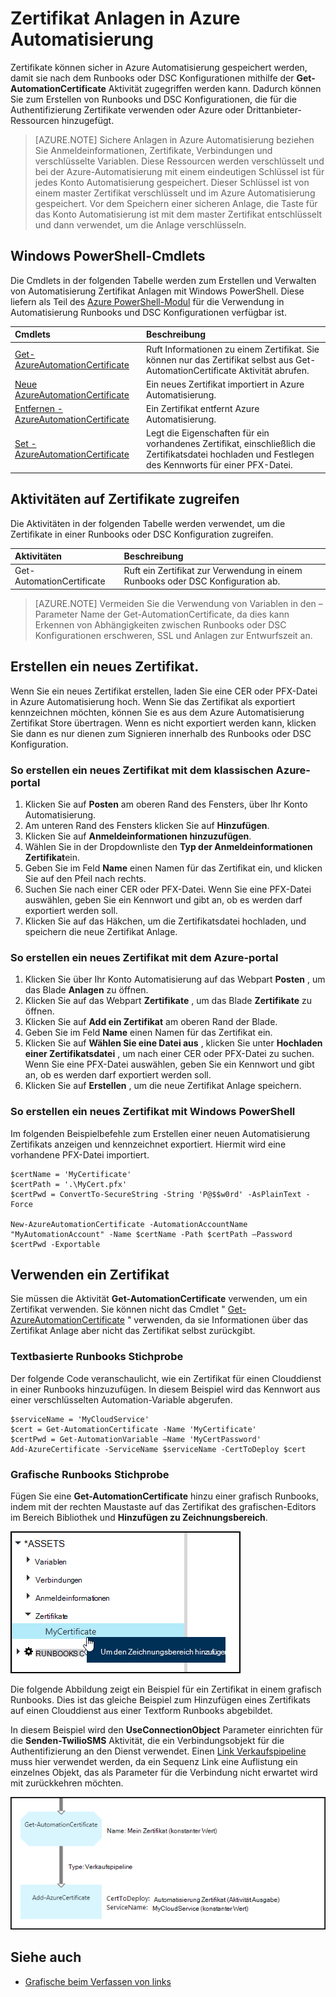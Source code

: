 <properties 
   pageTitle="Das Zertifikat Anlagen in Azure Automatisierung | Microsoft Azure"
   description="Zertifikate können sicher in Azure Automatisierung gespeichert werden, damit sie nach dem Runbooks oder DSC Konfigurationen authentifizieren Azure und Drittanbieter-Ressourcen zugegriffen werden kann.  In diesem Artikel wird erläutert, die Details der Zertifikate und Anweisungen zum Verfassen von Text und Grafiken mit ihnen zu arbeiten."
   services="automation"
   documentationCenter=""
   authors="mgoedtel"
   manager="stevenka"
   editor="tysonn" />
<tags 
   ms.service="automation"
   ms.devlang="na"
   ms.topic="article"
   ms.tgt_pltfrm="na"
   ms.workload="infrastructure-services"
   ms.date="02/23/2016"
   ms.author="magoedte;bwren" />

# <a name="certificate-assets-in-azure-automation"></a>Zertifikat Anlagen in Azure Automatisierung

Zertifikate können sicher in Azure Automatisierung gespeichert werden, damit sie nach dem Runbooks oder DSC Konfigurationen mithilfe der **Get-AutomationCertificate** Aktivität zugegriffen werden kann. Dadurch können Sie zum Erstellen von Runbooks und DSC Konfigurationen, die für die Authentifizierung Zertifikate verwenden oder Azure oder Drittanbieter-Ressourcen hinzugefügt.

>[AZURE.NOTE] Sichere Anlagen in Azure Automatisierung beziehen Sie Anmeldeinformationen, Zertifikate, Verbindungen und verschlüsselte Variablen. Diese Ressourcen werden verschlüsselt und bei der Azure-Automatisierung mit einem eindeutigen Schlüssel ist für jedes Konto Automatisierung gespeichert. Dieser Schlüssel ist von einem master Zertifikat verschlüsselt und im Azure Automatisierung gespeichert. Vor dem Speichern einer sicheren Anlage, die Taste für das Konto Automatisierung ist mit dem master Zertifikat entschlüsselt und dann verwendet, um die Anlage verschlüsseln.

## <a name="windows-powershell-cmdlets"></a>Windows PowerShell-Cmdlets

Die Cmdlets in der folgenden Tabelle werden zum Erstellen und Verwalten von Automatisierung Zertifikat Anlagen mit Windows PowerShell. Diese liefern als Teil des [Azure PowerShell-Modul](../powershell-install-configure.md) für die Verwendung in Automatisierung Runbooks und DSC Konfigurationen verfügbar ist.

|Cmdlets|Beschreibung|
|:---|:---|
|[Get-AzureAutomationCertificate](http://msdn.microsoft.com/library/dn913765.aspx)|Ruft Informationen zu einem Zertifikat. Sie können nur das Zertifikat selbst aus Get-AutomationCertificate Aktivität abrufen.|
|[Neue AzureAutomationCertificate](http://msdn.microsoft.com/library/dn913764.aspx)|Ein neues Zertifikat importiert in Azure Automatisierung.|
|[Entfernen - AzureAutomationCertificate](http://msdn.microsoft.com/library/dn913773.aspx)|Ein Zertifikat entfernt Azure Automatisierung.|
|[Set - AzureAutomationCertificate](http://msdn.microsoft.com/library/dn913763.aspx)|Legt die Eigenschaften für ein vorhandenes Zertifikat, einschließlich die Zertifikatsdatei hochladen und Festlegen des Kennworts für einer PFX-Datei.|

## <a name="activities-to-access-certificates"></a>Aktivitäten auf Zertifikate zugreifen

Die Aktivitäten in der folgenden Tabelle werden verwendet, um die Zertifikate in einer Runbooks oder DSC Konfiguration zugreifen.

|Aktivitäten|Beschreibung|
|:---|:---|
|Get-AutomationCertificate|Ruft ein Zertifikat zur Verwendung in einem Runbooks oder DSC Konfiguration ab.|

>[AZURE.NOTE] Vermeiden Sie die Verwendung von Variablen in den – Parameter Name der Get-AutomationCertificate, da dies kann Erkennen von Abhängigkeiten zwischen Runbooks oder DSC Konfigurationen erschweren, SSL und Anlagen zur Entwurfszeit an.

## <a name="creating-a-new-certificate"></a>Erstellen ein neues Zertifikat.

Wenn Sie ein neues Zertifikat erstellen, laden Sie eine CER oder PFX-Datei in Azure Automatisierung hoch. Wenn Sie das Zertifikat als exportiert kennzeichnen möchten, können Sie es aus dem Azure Automatisierung Zertifikat Store übertragen. Wenn es nicht exportiert werden kann, klicken Sie dann es nur dienen zum Signieren innerhalb des Runbooks oder DSC Konfiguration.

### <a name="to-create-a-new-certificate-with-the-azure-classic-portal"></a>So erstellen ein neues Zertifikat mit dem klassischen Azure-portal

1. Klicken Sie auf **Posten** am oberen Rand des Fensters, über Ihr Konto Automatisierung.
1. Am unteren Rand des Fensters klicken Sie auf **Hinzufügen**.
1. Klicken Sie auf **Anmeldeinformationen hinzuzufügen**.
2. Wählen Sie in der Dropdownliste den **Typ der Anmeldeinformationen** **Zertifikat**ein.
3. Geben Sie im Feld **Name** einen Namen für das Zertifikat ein, und klicken Sie auf den Pfeil nach rechts.
4. Suchen Sie nach einer CER oder PFX-Datei.  Wenn Sie eine PFX-Datei auswählen, geben Sie ein Kennwort und gibt an, ob es werden darf exportiert werden soll.
1. Klicken Sie auf das Häkchen, um die Zertifikatsdatei hochladen, und speichern die neue Zertifikat Anlage.


### <a name="to-create-a-new-certificate-with-the-azure-portal"></a>So erstellen ein neues Zertifikat mit dem Azure-portal

1. Klicken Sie über Ihr Konto Automatisierung auf das Webpart **Posten** , um das Blade **Anlagen** zu öffnen.
1. Klicken Sie auf das Webpart **Zertifikate** , um das Blade **Zertifikate** zu öffnen.
1. Klicken Sie auf **Add ein Zertifikat** am oberen Rand der Blade.
2. Geben Sie im Feld **Name** einen Namen für das Zertifikat ein.
2. Klicken Sie auf **Wählen Sie eine Datei aus** , klicken Sie unter **Hochladen einer Zertifikatsdatei** , um nach einer CER oder PFX-Datei zu suchen.  Wenn Sie eine PFX-Datei auswählen, geben Sie ein Kennwort und gibt an, ob es werden darf exportiert werden soll.
1. Klicken Sie auf **Erstellen** , um die neue Zertifikat Anlage speichern.


### <a name="to-create-a-new-certificate-with-windows-powershell"></a>So erstellen ein neues Zertifikat mit Windows PowerShell

Im folgenden Beispielbefehle zum Erstellen einer neuen Automatisierung Zertifikats anzeigen und kennzeichnet exportiert. Hiermit wird eine vorhandene PFX-Datei importiert.

    $certName = 'MyCertificate'
    $certPath = '.\MyCert.pfx'
    $certPwd = ConvertTo-SecureString -String 'P@$$w0rd' -AsPlainText -Force
    
    New-AzureAutomationCertificate -AutomationAccountName "MyAutomationAccount" -Name $certName -Path $certPath –Password $certPwd -Exportable

## <a name="using-a-certificate"></a>Verwenden ein Zertifikat

Sie müssen die Aktivität **Get-AutomationCertificate** verwenden, um ein Zertifikat verwenden. Sie können nicht das Cmdlet " [Get-AzureAutomationCertificate](http://msdn.microsoft.com/library/dn913765.aspx) " verwenden, da sie Informationen über das Zertifikat Anlage aber nicht das Zertifikat selbst zurückgibt.

### <a name="textual-runbook-sample"></a>Textbasierte Runbooks Stichprobe

Der folgende Code veranschaulicht, wie ein Zertifikat für einen Clouddienst in einer Runbooks hinzuzufügen. In diesem Beispiel wird das Kennwort aus einer verschlüsselten Automation-Variable abgerufen.

    $serviceName = 'MyCloudService'
    $cert = Get-AutomationCertificate -Name 'MyCertificate'
    $certPwd = Get-AutomationVariable –Name 'MyCertPassword'
    Add-AzureCertificate -ServiceName $serviceName -CertToDeploy $cert

### <a name="graphical-runbook-sample"></a>Grafische Runbooks Stichprobe

Fügen Sie eine **Get-AutomationCertificate** hinzu einer grafisch Runbooks, indem mit der rechten Maustaste auf das Zertifikat des grafischen-Editors im Bereich Bibliothek und **Hinzufügen zu Zeichnungsbereich**.

![](media/automation-certificates/certificate-add-canvas.png)

Die folgende Abbildung zeigt ein Beispiel für ein Zertifikat in einem grafisch Runbooks.  Dies ist das gleiche Beispiel zum Hinzufügen eines Zertifikats auf einen Clouddienst aus einer Textform Runbooks abgebildet.  

In diesem Beispiel wird den **UseConnectionObject** Parameter einrichten für die **Senden-TwilioSMS** Aktivität, die ein Verbindungsobjekt für die Authentifizierung an den Dienst verwendet.  Einen [Link Verkaufspipeline](automation-graphical-authoring-intro.md#links-and-workflow) muss hier verwendet werden, da ein Sequenz Link eine Auflistung ein einzelnes Objekt, das als Parameter für die Verbindung nicht erwartet wird mit zurückkehren möchten.

![](media/automation-certificates/add-certificate.png)


## <a name="see-also"></a>Siehe auch

- [Grafische beim Verfassen von links](automation-graphical-authoring-intro.md#links-and-workflow) 
